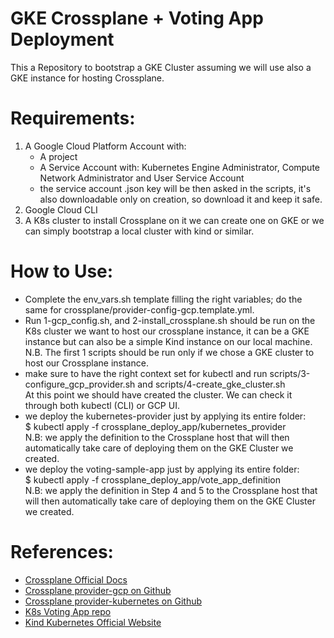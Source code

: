 GKE Crossplane + Voting App Deployment
=======================================

This a Repository to bootstrap a GKE Cluster assuming we will use also a GKE instance for hosting Crossplane.

Requirements:
============
1) A Google Cloud Platform Account with: 
    - A project
    - A Service Account with: Kubernetes Engine Administrator, Compute Network Administrator and User Service Account
    - the service account .json key will be then asked in the scripts, it's also downloadable only on creation, so download it and keep it safe.
2) Google Cloud CLI 
3) A K8s cluster to install Crossplane on it we can create one on GKE or we can simply bootstrap a local cluster with kind or similar.

How to Use:
==========
- Complete the env_vars.sh template filling the right variables; do the same for crossplane/provider-config-gcp.template.yml. 
- Run 1-gcp_config.sh, and 2-install_crossplane.sh should be run on the K8s cluster we want to host our crossplane instance, it can be a GKE instance but can also be a simple Kind instance on our local machine.\
N.B. The first 1 scripts should be run only if we chose a GKE cluster to host our Crossplane instance.
- make sure to have the right context set for kubectl and run scripts/3-configure_gcp_provider.sh and scripts/4-create_gke_cluster.sh \
  At this point we should have created the cluster. We can check it through both kubectl (CLI) or GCP UI. 
- we deploy the kubernetes-provider just by applying its entire folder: \
$ kubectl apply -f crossplane_deploy_app/kubernetes_provider \
  N.B: we apply the definition to the Crossplane host that will then automatically take care of deploying them on the GKE Cluster we created. 
- we deploy the voting-sample-app just by applying its entire folder: \
  $ kubectl apply -f crossplane_deploy_app/vote_app_definition \
  N.B: we apply the definition in Step 4 and 5 to the Crossplane host that will then automatically take care of deploying them on the GKE Cluster we created.


References:
===========
* [Crossplane Official Docs](https://crossplane.io/docs/v1.7/)
* [Crossplane provider-gcp on Github](https://github.com/crossplane/provider-gcp)
* [Crossplane provider-kubernetes on Github](https://github.com/crossplane-contrib/provider-kubernetes)
* [K8s Voting App repo](https://github.com/dockersamples/example-voting-app)
* [Kind Kubernetes Official Website](https://kind.sigs.k8s.io)